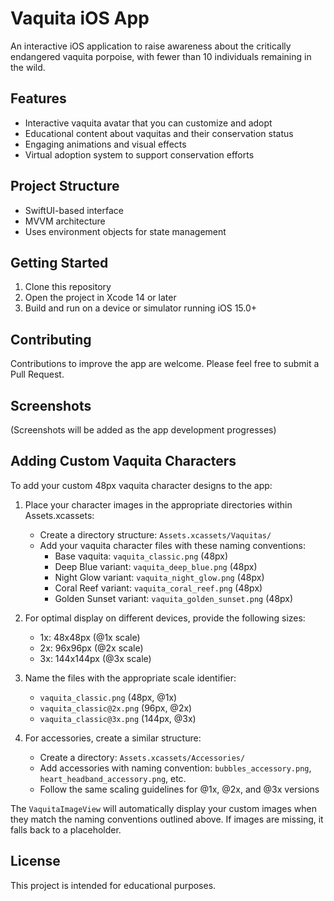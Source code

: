 # Vaquita iOS App

An interactive iOS application to raise awareness about the critically endangered vaquita porpoise, with fewer than 10 individuals remaining in the wild.

## Features

- Interactive vaquita avatar that you can customize and adopt
- Educational content about vaquitas and their conservation status
- Engaging animations and visual effects
- Virtual adoption system to support conservation efforts

## Project Structure

- SwiftUI-based interface
- MVVM architecture
- Uses environment objects for state management

## Getting Started

1. Clone this repository
2. Open the project in Xcode 14 or later
3. Build and run on a device or simulator running iOS 15.0+

## Contributing

Contributions to improve the app are welcome. Please feel free to submit a Pull Request.

## Screenshots

(Screenshots will be added as the app development progresses)

## Adding Custom Vaquita Characters

To add your custom 48px vaquita character designs to the app:

1. Place your character images in the appropriate directories within Assets.xcassets:

   - Create a directory structure: `Assets.xcassets/Vaquitas/`
   - Add your vaquita character files with these naming conventions:
     - Base vaquita: `vaquita_classic.png` (48px)
     - Deep Blue variant: `vaquita_deep_blue.png` (48px)
     - Night Glow variant: `vaquita_night_glow.png` (48px)
     - Coral Reef variant: `vaquita_coral_reef.png` (48px)
     - Golden Sunset variant: `vaquita_golden_sunset.png` (48px)

2. For optimal display on different devices, provide the following sizes:
   - 1x: 48x48px (@1x scale)
   - 2x: 96x96px (@2x scale)
   - 3x: 144x144px (@3x scale)

3. Name the files with the appropriate scale identifier:
   - `vaquita_classic.png` (48px, @1x)
   - `vaquita_classic@2x.png` (96px, @2x)
   - `vaquita_classic@3x.png` (144px, @3x)

4. For accessories, create a similar structure:
   - Create a directory: `Assets.xcassets/Accessories/`
   - Add accessories with naming convention: `bubbles_accessory.png`, `heart_headband_accessory.png`, etc.
   - Follow the same scaling guidelines for @1x, @2x, and @3x versions

The `VaquitaImageView` will automatically display your custom images when they match the naming conventions outlined above. If images are missing, it falls back to a placeholder.

## License

This project is intended for educational purposes. 